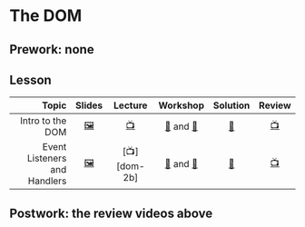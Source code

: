 # The DOM

## Prework: none

## Lesson

Topic | Slides | Lecture | Workshop | Solution | Review
-----:|:------:|:-------:|:--------:|:--------:|:-----:
Intro to the DOM | [🖼️][dom-1a] | [📺][dom-1b] | [🔬][dom-1c-1] and [🤝][dom-1c-2] | [👾][dom-1d] | [📺][dom-1e]
Event Listeners and Handlers | [🖼️][dom-2a] | [📺][dom-2b] | [🔬][dom-2c-1] and [🤝][dom-2c-2] | [👾][dom-2d] | [📺][dom-2e]

[dom-1a]: 1-intro-to-the-dom/Intro%20to%20the%20DOM.pdf
[dom-1b]: https://youtu.be/2xb826Do-Y4
[dom-1c-1]: https://learn.fullstackacademy.com/workshop/5a7b63826759b0000495a518/landing
[dom-1c-2]: https://learn.fullstackacademy.com/workshop/5a7a29369cdac30004ec4f86/landing
[dom-1e]: https://youtu.be/vUcbywLzQS4
[dom-1d]: 1-intro-to-the-dom/PairExercise.Selector
[dom-2a]: 2-event-listeners-and-handlers/Event%20Listeners%20and%20Handlers.pdf
[dom-1b]: https://youtu.be/Kbia_DPEmyk
[dom-2c-1]: https://learn.fullstackacademy.com/workshop/5a987e7389c7590004711468/landing
[dom-2c-2]: https://learn.fullstackacademy.com/workshop/5a78dd00f8936400041bdb68/landing
[dom-2d]: 2-event-listeners-and-handlers/PairExercise.Pixelate
[dom-2e]: https://www.youtube.com/playlist?list=PLx0iOsdUOUmlGmcCCcsf9os6lVu0l5kg-

## Postwork: the review videos above
